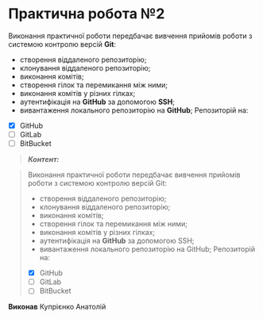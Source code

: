 # Практична робота №2
Виконання практичної роботи передбачає вивчення прийомів роботи з системою контролю версій **Git**:
- створення віддаленого репозиторію;
- клонування віддаленого репозиторію;
- виконання комітів;
- створення гілок та перемикання між ними;
- виконання комітів у різних гілках;
- аутентифікація на **GitHub** за допомогою **SSH**;
- вивантаження локального репозиторію на **GitHub**;
Репозиторій на:
- [x] GitHub
- [ ] GitLab
- [ ] BitBucket
> ***Контент:***

> Виконання практичної роботи передбачає вивчення прийомів роботи з системою контролю версій Git:
> - створення віддаленого репозиторію;
> - клонування віддаленого репозиторію;
> - виконання комітів;
> - створення гілок та перемикання між ними;
> - виконання комітів у різних гілках;
> - аутентифікація на **GitHub** за допомогою SSH;
> - вивантаження локального репозиторію на GitHub;
> Репозиторій на:
> - [x] GitHub
> - [ ] GitLab
> - [ ] BitBucket

**Виконав** Купрієнко Анатолій
